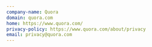 ```yaml
---
company-name: Quora
domain: quora.com
home: https://www.quora.com/
privacy-policy: https://www.quora.com/about/privacy
email: privacy@quora.com
---
```




